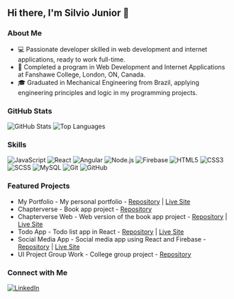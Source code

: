 ## Hi there, I'm Silvio Junior 👋

### About Me

- 💻 Passionate developer skilled in web development and internet applications, ready to work full-time.
- 🌟 Completed a program in Web Development and Internet Applications at Fanshawe College, London, ON, Canada.
- 🎓 Graduated in Mechanical Engineering from Brazil, applying engineering principles and logic in my programming projects.


### GitHub Stats

![GitHub Stats](https://github-readme-stats.vercel.app/api?username=sjrsantos&show_icons=true&theme=radical)
![Top Languages](https://github-readme-stats.vercel.app/api/top-langs/?username=sjrsantos&layout=compact&theme=radical)

### Skills

![JavaScript](https://img.shields.io/badge/JavaScript-ES6+-yellow?style=for-the-badge&logo=javascript&logoColor=white)
![React](https://img.shields.io/badge/React-20232A?style=for-the-badge&logo=react&logoColor=61DAFB)
![Angular](https://img.shields.io/badge/Angular-DD0031?style=for-the-badge&logo=angular&logoColor=white)
![Node.js](https://img.shields.io/badge/Node.js-339933?style=for-the-badge&logo=nodedotjs&logoColor=white)
![Firebase](https://img.shields.io/badge/Firebase-FFCA28?style=for-the-badge&logo=firebase&logoColor=white)
![HTML5](https://img.shields.io/badge/HTML5-E34F26?style=for-the-badge&logo=html5&logoColor=white)
![CSS3](https://img.shields.io/badge/CSS3-1572B6?style=for-the-badge&logo=css3&logoColor=white)
![SCSS](https://img.shields.io/badge/SCSS-CC6699?style=for-the-badge&logo=sass&logoColor=white)
![MySQL](https://img.shields.io/badge/MySQL-4479A1?style=for-the-badge&logo=mysql&logoColor=white)
![Git](https://img.shields.io/badge/Git-F05032?style=for-the-badge&logo=git&logoColor=white)
![GitHub](https://img.shields.io/badge/GitHub-181717?style=for-the-badge&logo=github&logoColor=white)

### Featured Projects

- My Portfolio - My personal portfolio - [Repository](https://github.com/sjrsantos/my-portfolio) | [Live Site](https://sjrsantos.github.io/my-portfolio/)
- Chapterverse - Book app project - [Repository](https://github.com/sjrsantos/Chapterverse) 
- Chapterverse Web - Web version of the book app project - [Repository](https://github.com/sjrsantos/Chapterverse-Web) | [Live Site](https://sjrsantos.github.io/Chapterverse-Web/)
- Todo App - Todo list app in React - [Repository](https://github.com/sjrsantos/Todo-App) | [Live Site](https://sjrsantos.github.io/Todo-App/)
- Social Media App - Social media app using React and Firebase - [Repository](https://github.com/sjrsantos/Social-Media-App) | [Live Site](https://sjrsantos.github.io/Social-Media-App/)
- UI Project Group Work - College group project - [Repository](https://github.com/sjrsantos/UI_Project1-GroupWork) 

### Connect with Me

[![LinkedIn](https://img.shields.io/badge/LinkedIn-blue?style=for-the-badge&logo=linkedin&logoColor=white)](https://www.linkedin.com/in/silvio-dos-santos-j%C3%BAnior-18704b57/)
